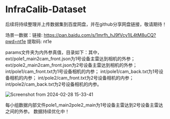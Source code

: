 # InfraCalib-Dataset
后续将持续整理并上传数据集到百度网盘，并在github分享网盘链接，敬请期待！

场景一数据：链接: https://pan.baidu.com/s/1mrfh_hJ9fVcy1IL4tM8uCQ?pwd=nt1e 提取码: nt1e 

params文件夹为内外参真值，目录如下：其中，
ext/pole1_main2cam_front.json为1号设备主雷达到相机的外参；
ext/pole2_main2cam_front.json为2号设备主雷达到相机的外参；
int/pole1/cam_front.txt为1号设备相机的内参；
int/pole1/cam_back.txt为1号设备相机的内参；
int/pole2/cam_front.txt为2号设备相机的内参；
int/pole2/cam_back.txt为2号设备相机的内参。

![Screenshot from 2024-02-28 15-33-41](https://github.com/chenzhiwei888/InfraCalib-Dataset/assets/49259977/e163c55d-5e62-4dfb-8b51-01bc4b876411)

每小组数据内部文件pole1_main2pole2_main为1号设备主雷达到2号设备主雷达之间的外参。
数据持续优化中！
